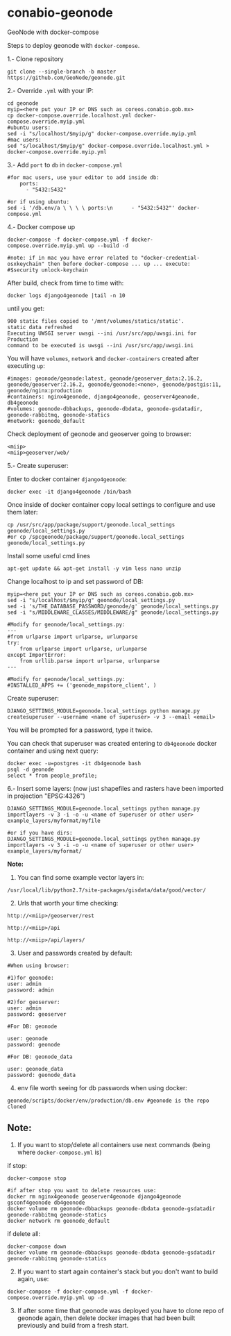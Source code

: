 # conabio-geonode
GeoNode with docker-compose

Steps to deploy geonode with `docker-compose`. 

1.- Clone repository 

```
git clone --single-branch -b master https://github.com/GeoNode/geonode.git
```

2.- Override `.yml` with your IP:

```
cd geonode
myip=<here put your IP or DNS such as coreos.conabio.gob.mx>
cp docker-compose.override.localhost.yml docker-compose.override.myip.yml
#ubuntu users:
sed -i "s/localhost/$myip/g" docker-compose.override.myip.yml
#mac users:
sed "s/localhost/$myip/g" docker-compose.override.localhost.yml > docker-compose.override.myip.yml
```

3.- Add `port` to `db` in `docker-compose.yml`

```
#for mac users, use your editor to add inside db:
    ports:
      - "5432:5432"
      
#or if using ubuntu:
sed -i '/db.env/a \ \ \ \ ports:\n      - "5432:5432"' docker-compose.yml
```

4.- Docker compose up

```
docker-compose -f docker-compose.yml -f docker-compose.override.myip.yml up --build -d

#note: if in mac you have error related to "docker-credential-osxkeychain" then before docker-compose ... up ... execute:
#$security unlock-keychain
```

After build, check from time to time with:

```
docker logs django4geonode |tail -n 10
```

until you get:

```
900 static files copied to '/mnt/volumes/statics/static'.
static data refreshed
Executing UWSGI server uwsgi --ini /usr/src/app/uwsgi.ini for Production
command to be executed is uwsgi --ini /usr/src/app/uwsgi.ini
```

You will have `volumes`, `network` and `docker-containers` created after executing `up`:

```
#images: geonode/geonode:latest, geonode/geoserver_data:2.16.2, geonode/geoserver:2.16.2, geonode/geonode:<none>, geonode/postgis:11, geonode/nginx:production
#containers: nginx4geonode, django4geonode, geoserver4geonode, db4geonode
#volumes: geonode-dbbackups, geonode-dbdata, geonode-gsdatadir, geonode-rabbitmq, geonode-statics
#network: geonode_default

```

Check deployment of geonode and geoserver going to browser:

```
<miip>
<miip>geoserver/web/
```

5.- Create superuser:

Enter to docker container `django4geonode`:

```
docker exec -it django4geonode /bin/bash
```

Once inside of docker container copy local settings to configure and use them later:

```
cp /usr/src/app/package/support/geonode.local_settings geonode/local_settings.py
#or cp /spcgeonode/package/support/geonode.local_settings geonode/local_settings.py
```

Install some useful cmd lines

```
apt-get update && apt-get install -y vim less nano unzip
```

Change localhost to ip and set password of DB:


```
myip=<here put your IP or DNS such as coreos.conabio.gob.mx>
sed -i "s/localhost/$myip/g" geonode/local_settings.py
sed -i 's/THE_DATABASE_PASSWORD/geonode/g' geonode/local_settings.py
sed -i "s/MIDDLEWARE_CLASSES/MIDDLEWARE/g" geonode/local_settings.py

#Modify for geonode/local_settings.py:
---
#from urlparse import urlparse, urlunparse
try:
    from urlparse import urlparse, urlunparse
except ImportError:
    from urllib.parse import urlparse, urlunparse
---

#Modify for geonode/local_settings.py:
#INSTALLED_APPS += ('geonode_mapstore_client', )

```


Create superuser:

```
DJANGO_SETTINGS_MODULE=geonode.local_settings python manage.py createsuperuser --username <name of superuser> -v 3 --email <email>
```

You will be prompted for a password, type it twice.

You can check that superuser was created entering to `db4geonode` docker container and using next query:

```
docker exec -u=postgres -it db4geonode bash
psql -d geonode
select * from people_profile;
```

6.- Insert some layers: (now just shapefiles and rasters have been imported in projection "EPSG:4326")

```
DJANGO_SETTINGS_MODULE=geonode.local_settings python manage.py importlayers -v 3 -i -o -u <name of superuser or other user> example_layers/myformat/myfile

#or if you have dirs:
DJANGO_SETTINGS_MODULE=geonode.local_settings python manage.py importlayers -v 3 -i -o -u <name of superuser or other user> example_layers/myformat/

```

**Note:**

1) You can find some example vector layers in:

```
/usr/local/lib/python2.7/site-packages/gisdata/data/good/vector/
```

2) Urls that worth your time checking:

```
http://<miip>/geoserver/rest

http://<miip>/api

http://<miip>/api/layers/
```

3) User and passwords created by default:

```
#When using browser:

#1)for geonode:
user: admin
password: admin

#2)for geoserver:
user: admin
password: geoserver

#For DB: geonode

user: geonode
password: geonode

#For DB: geonode_data

user: geonode_data
password: geonode_data

```

4) env file worth seeing for db passwords when using docker:

```
geonode/scripts/docker/env/production/db.env #geonode is the repo cloned
```

## Note:

1) If you want to stop/delete all containers use next commands (being where `docker-compose.yml` is)

if stop:

```
docker-compose stop

#if after stop you want to delete resources use:
docker rm nginx4geonode geoserver4geonode django4geonode gsconf4geonode db4geonode
docker volume rm geonode-dbbackups geonode-dbdata geonode-gsdatadir geonode-rabbitmq geonode-statics
docker network rm geonode_default
```

if delete all:

```
docker-compose down
docker volume rm geonode-dbbackups geonode-dbdata geonode-gsdatadir geonode-rabbitmq geonode-statics
```

2) If you want to start again container's stack but you don't want to build again, use:

```
docker-compose -f docker-compose.yml -f docker-compose.override.myip.yml up -d
```

3) If after some time that geonode was deployed you have to clone repo of geonode again, then delete docker images that had been built previously and build from a fresh start.
